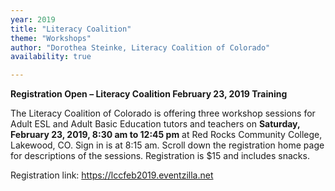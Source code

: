 ```yaml
---
year: 2019
title: "Literacy Coalition"
theme: "Workshops"
author: "Dorothea Steinke, Literacy Coalition of Colorado"
availability: true

---
```

**Registration Open – Literacy Coalition February 23, 2019 Training**

The Literacy Coalition of Colorado is offering three workshop sessions for Adult ESL and Adult Basic Education tutors and teachers on **Saturday, February 23, 2019, 8:30 am to 12:45 pm** at Red Rocks Community College, Lakewood, CO. Sign in is at 8:15 am. Scroll down the registration home page for descriptions of the sessions. Registration is $15 and includes snacks. 

Registration link: <https://lccfeb2019.eventzilla.net>
